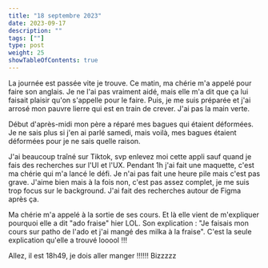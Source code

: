```yaml
---
title: "18 septembre 2023"
date: 2023-09-17
description: ""
tags: [""]
type: post
weight: 25
showTableOfContents: true
---
```


La journée est passée vite je trouve. Ce matin, ma chérie m'a appelé pour faire son anglais. Je ne l'ai pas vraiment aidé, mais elle m'a dit que ça lui faisait plaisir qu'on s'appelle pour le faire. Puis, je me suis préparée et j'ai arrosé mon pauvre lierre qui est en train de crever. J'ai pas la main verte.

Début d'après-midi mon père a réparé mes bagues qui étaient déformées. Je ne sais plus si j'en ai parlé samedi, mais voilà, mes bagues étaient déformées pour je ne sais quelle raison.

J'ai beaucoup traîné sur Tiktok, svp enlevez moi cette appli sauf quand je fais des recherches sur l'UI et l'UX. Pendant 1h j'ai fait une maquette, c'est ma chérie qui m'a lancé le défi. Je n'ai pas fait une heure pile mais c'est pas grave. J'aime bien mais à la fois non, c'est pas assez complet, je me suis trop focus sur le background. J'ai fait des recherches autour de Figma après ça.

Ma chérie m'a appelé à la sortie de ses cours. Et là elle vient de m'expliquer pourquoi elle a dit "ado fraise" hier LOL. Son explication : "Je faisais mon cours sur patho de l'ado et j'ai mangé des milka à la fraise". C'est la seule explication qu'elle a trouvé looool !!!

Allez, il est 18h49, je dois aller manger !!!!!! Bizzzzz